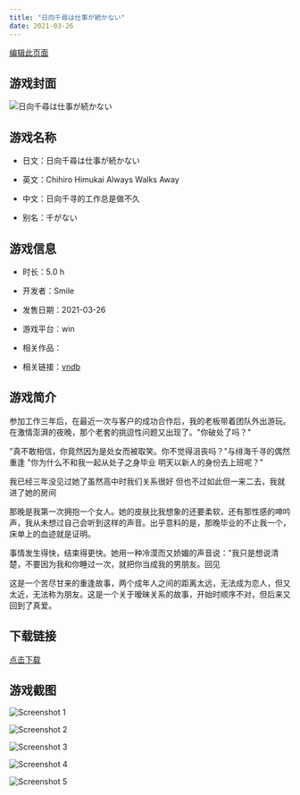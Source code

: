 ```yaml
---
title: "日向千尋は仕事が続かない"
date: 2021-03-26
---
```

[编辑此页面](https://github.com/ACG-3/ADV3-source/blob/main/source/_posts/games/%E6%97%A5%E5%90%91%E5%8D%83%E5%B0%8B%E3%81%AF%E4%BB%95%E4%BA%8B%E3%81%8C%E7%B6%9A%E3%81%8B%E3%81%AA%E3%81%84.md)

## 游戏封面

![日向千尋は仕事が続かない](https%3A//pan.timero.xyz/onedrive/img_lib_001/%E6%97%A5%E5%90%91%E5%8D%83%E5%B0%8B%E3%81%AF%E4%BB%95%E4%BA%8B%E3%81%8C%E7%B6%9A%E3%81%8B%E3%81%AA%E3%81%84_cover.avif)


## 游戏名称

- 日文：日向千尋は仕事が続かない
- 英文：Chihiro Himukai Always Walks Away
- 中文：日向千寻的工作总是做不久

- 别名：千がない


## 游戏信息

- 时长：5.0 h
- 开发者：Smile
- 发售日期：2021-03-26
- 游戏平台：win
- 相关作品：

- 相关链接：[vndb](https://vndb.org/v30118)


## 游戏简介

参加工作三年后，在最近一次与客户的成功合作后，我的老板带着团队外出游玩。在激情澎湃的夜晚，那个老套的挑逗性问题又出现了。"你破处了吗？"

"真不敢相信，你竟然因为是处女而被取笑。你不觉得沮丧吗？"与绯海千寻的偶然重逢
"你为什么不和我一起从处子之身毕业 明天以新人的身份去上班呢？"

我已经三年没见过她了虽然高中时我们关系很好 但也不过如此但一来二去，我就进了她的房间

那晚是我第一次拥抱一个女人。她的皮肤比我想象的还要柔软，还有那性感的呻吟声，我从未想过自己会听到这样的声音。出乎意料的是，那晚毕业的不止我一个，床单上的血迹就是证明。

事情发生得快，结束得更快。她用一种冷漠而又娇媚的声音说："我只是想说清楚，不要因为我和你睡过一次，就把你当成我的男朋友。回见

这是一个苦尽甘来的重逢故事，两个成年人之间的距离太远，无法成为恋人，但又太近，无法称为朋友。这是一个关于暧昧关系的故事，开始时顺序不对，但后来又回到了真爱。




## 下载链接

[点击下载](https://pan.timero.xyz/onedrive/adv_lib_001/%E6%97%A5%E5%90%91%E5%8D%83%E5%B0%8B%E3%81%AF%E4%BB%95%E4%BA%8B%E3%81%8C%E7%B6%9A%E3%81%8B%E3%81%AA%E3%81%84)


## 游戏截图


![Screenshot 1](https%3A//pan.timero.xyz/onedrive/img_lib_001/%E6%97%A5%E5%90%91%E5%8D%83%E5%B0%8B%E3%81%AF%E4%BB%95%E4%BA%8B%E3%81%8C%E7%B6%9A%E3%81%8B%E3%81%AA%E3%81%84_Screenshot_1.avif)

![Screenshot 2](https%3A//pan.timero.xyz/onedrive/img_lib_001/%E6%97%A5%E5%90%91%E5%8D%83%E5%B0%8B%E3%81%AF%E4%BB%95%E4%BA%8B%E3%81%8C%E7%B6%9A%E3%81%8B%E3%81%AA%E3%81%84_Screenshot_2.avif)

![Screenshot 3](https%3A//pan.timero.xyz/onedrive/img_lib_001/%E6%97%A5%E5%90%91%E5%8D%83%E5%B0%8B%E3%81%AF%E4%BB%95%E4%BA%8B%E3%81%8C%E7%B6%9A%E3%81%8B%E3%81%AA%E3%81%84_Screenshot_3.avif)

![Screenshot 4](https%3A//pan.timero.xyz/onedrive/img_lib_001/%E6%97%A5%E5%90%91%E5%8D%83%E5%B0%8B%E3%81%AF%E4%BB%95%E4%BA%8B%E3%81%8C%E7%B6%9A%E3%81%8B%E3%81%AA%E3%81%84_Screenshot_4.avif)

![Screenshot 5](https%3A//pan.timero.xyz/onedrive/img_lib_001/%E6%97%A5%E5%90%91%E5%8D%83%E5%B0%8B%E3%81%AF%E4%BB%95%E4%BA%8B%E3%81%8C%E7%B6%9A%E3%81%8B%E3%81%AA%E3%81%84_Screenshot_5.avif)

